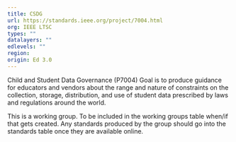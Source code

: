 ```yaml
---
title: CSDG
url: https://standards.ieee.org/project/7004.html
org: IEEE LTSC
types: ""
datalayers: ""
edlevels: ""
region:
origin: Ed 3.0
---
```

Child and Student Data Governance (P7004)  Goal is to produce guidance for educators and vendors about the range and nature of constraints on the collection, storage, distribution, and use of student data prescribed by laws and regulations around the world.

This is a working group. To be included in the working groups table when/if that gets created. Any standards produced by the group should go into the standards table once they are available online.
